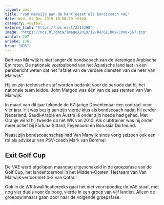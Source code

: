 ```yaml
---
layout: post
title: "Van Marwijk aan de kant gezet als bondscoach VAE"
date: Wed, 04 Dec 2019 18:50:39 +0100
category: voetbal
externe_link: "https://nos.nl/l/2313290"
image: "https://nos.nl/data/image/2019/12/04/611009/1008x567.jpg"
aantal: 207
unieke: 136
bron: "NOS"
---
```


<p>Bert van Marwijk is niet langer de bondscoach van de Verenigde Arabische Emiraten. De nationale voetbalbond van het Aziatische land laat in een persbericht weten dat het "afziet van de verdere diensten van de heer Van Marwijk".</p>
<p>Hij en zijn technische staf worden bedankt voor de periode dat hij het nationale team leidde. John Metgod was één van de assistenten van Van Marwijk. </p>
<p>In maart van dit jaar tekende de 67-jarige Deventenaar een contract voor vier jaar. Hij was bezig aan zijn vierde klus als bondscoach nadat hij eerder Nederland, Saudi-Arabië en Australië onder zijn hoede had gehad. Met Oranje werd hij tweede op het WK van 2010. Als clubtrainer was hij onder meer actief bij Fortuna Sittard, Feyenoord en Borussia Dortmund.</p>
<p>Naast zijn bondscoachschap had Van Marwijk sinds vorig seizoen ook een rol als adviseur van PSV-coach Mark van Bommel.</p>
<h2>Exit Golf Cup</h2>
<p>De VAE werd afgelopen maandag uitgeschakeld in de groepsfase van de Golf Cup, het landentoernooi in het Midden-Oosten. Het team van Van Marwijk verloor met 4-2 van Qatar.</p>
<p>Ook in de WK-kwalificatiereeks gaat het niet voorspoedig; de VAE staat, met nog vier duels voor de boeg, vierde in een groep van vijf landen. Alleen de groepswinnaars gaan door naar de volgende groepsfase.</p>

